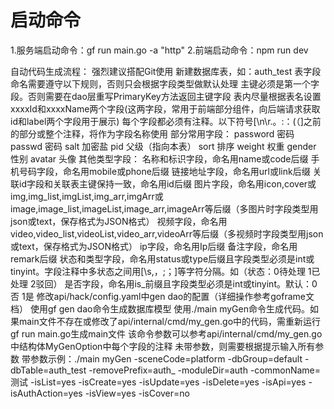 # 启动命令
1.服务端启动命令：gf run main.go -a "http"
2.前端启动命令：npm run dev

自动代码生成流程：
    强烈建议搭配Git使用
    新建数据库表，如：auth_test
        表字段命名需要遵守以下规则，否则只会根据字段类型做默认处理
        主键必须是第一个字段。否则需要在dao层重写PrimaryKey方法返回主键字段
        表内尽量根据表名设置xxxxId和xxxxName两个字段(这两字段，常用于前端部分组件，向后端请求获取id和label两个字段用于展示)
        每个字段都必须有注释。以下符号[\n\r.。:：(（]之前的部分或整个注释，将作为字段名称使用
            部分常用字段：
                password	密码
                passwd		密码
                salt		加密盐
                pid			父级（指向本表）
                sort		排序
                weight 		权重
                gender 		性别
                avatar		头像
            其他类型字段：
                名称和标识字段，命名用name或code后缀
                手机号码字段，命名用mobile或phone后缀
                链接地址字段，命名用url或link后缀
                关联id字段和关联表主键保持一致，命名用id后缀
                图片字段，命名用icon,cover或img,img_list,imgList,img_arr,imgArr或image,image_list,imageList,image_arr,imageArr等后缀（多图片时字段类型用json或text，保存格式为JSON格式）
                视频字段，命名用video,video_list,videoList,video_arr,videoArr等后缀（多视频时字段类型用json或text，保存格式为JSON格式）
                ip字段，命名用Ip后缀
                备注字段，命名用remark后缀
                状态和类型字段，命名用status或type后缀且字段类型必须是int或tinyint。字段注释中多状态之间用[\s,，;；]等字符分隔。如（状态：0待处理 1已处理 2驳回）
		        是否字段，命名用is_前缀且字段类型必须是int或tinyint。默认：0否 1是
    修改api/hack/config.yaml中gen dao的配置（详细操作参考goframe文档）
    使用gf gen dao命令生成数据库模型
    使用./main myGen命令生成代码。如果main文件不存在或修改了api/internal/cmd/my_gen.go中的代码，需重新运行gf run main.go生成main文件
        该命令参数可以参考api/internal/cmd/my_gen.go中结构体MyGenOption中每个字段的注释
        未带参数，则需要根据提示输入所有参数
        带参数示例：./main myGen -sceneCode=platform -dbGroup=default -dbTable=auth_test -removePrefix=auth_ -moduleDir=auth -commonName=测试 -isList=yes -isCreate=yes -isUpdate=yes -isDelete=yes -isApi=yes -isAuthAction=yes -isView=yes -isCover=no
